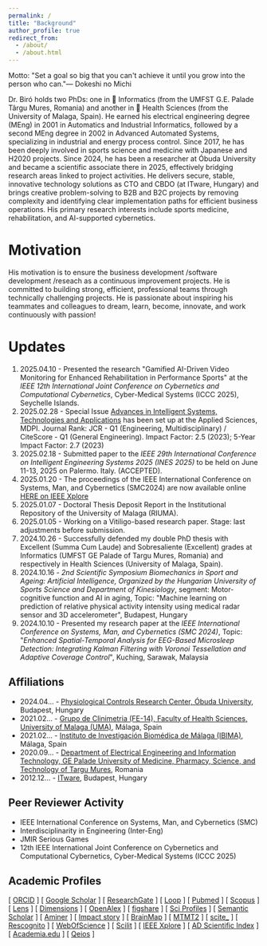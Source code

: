 ```yaml
---
permalink: /
title: "Background"
author_profile: true
redirect_from: 
  - /about/
  - /about.html
---
```


Motto: "Set a goal so big that you can't achieve it until you grow into the person who can."—  Dokeshi no Michi

Dr. Biró holds two PhDs: one in 🧬 Informatics (from the UMFST G.E. Palade Târgu Mures, Romania) and another in 🧬 Health Sciences (from the University of Malaga, Spain). He earned his electrical engineering degree (MEng) in 2001 in Automatics and Industrial Informatics, followed by a second MEng degree in 2002 in Advanced Automated Systems, specializing in industrial and energy process control. Since 2017, he has been deeply involved in sports science and medicine with Japanese and H2020 projects. Since 2024, he has been a researcher at Óbuda University and became a scientific associate there in 2025, effectively bridging research areas linked to project activities. He delivers secure, stable, innovative technology solutions as CTO and CBDO (at ITware, Hungary) and brings creative problem-solving to B2B and B2C projects by removing complexity and identifying clear implementation paths for efficient business operations. His primary research interests include sports medicine, rehabilitation, and AI-supported cybernetics.

Motivation
======
His motivation is to ensure the business development /software development /reseach as a continuous improvement projects. He is committed to building strong, efficient, professional teams through technically challenging projects. He is passionate about inspiring his teammates and colleagues to dream, learn, become, innovate, and work continuously with passion!

Updates
======
1. 2025.04.10 - Presented the research "Gamified AI-Driven Video Monitoring for Enhanced Rehabilitation in Performance Sports" at the _IEEE 12th International Joint Conference on Cybernetics and Computational Cybernetics_, Cyber-Medical Systems (ICCC 2025), Seychelle Islands.
2. 2025.02.28 - Special Issue [Advances in Intelligent Systems, Technologies and Applications](https://www.mdpi.com/journal/applsci/special_issues/5IQ6DOHB42) has been set up at the Applied Sciences, MDPI. Journal Rank: JCR - Q1 (Engineering, Multidisciplinary) / CiteScore - Q1 (General Engineering). Impact Factor: 2.5 (2023); 5-Year Impact Factor: 2.7 (2023)
3. 2025.02.18 - Submitted paper to the _IEEE 29th International Conference on Intelligent Engineering Systems 2025 (INES 2025)_ to be held on June 11-13, 2025 on Palermo. Italy. (ACCEPTED).
4. 2025.01.20 - The proceedings of the IEEE International Conference on Systems, Man, and Cybernetics (SMC2024) are now available online [HERE on IEEE Xplore](https://ieeexplore.ieee.org/xpl/conhome/10830919/proceeding)
5. 2025.01.07 - Doctoral Thesis Deposit Report in the Institutional Repository of the University of Malaga (RIUMA).
6. 2025.01.05 - Working on a Vitiligo-based research paper. Stage: last adjustments before submission.
7. 2024.10.26 - Successfully defended my double PhD thesis with Excellent (Summa Cum Laude) and Sobresaliente (Excellent) grades at Informatics (UMFST GE Palade of Targu Mures, Romania) and respectively in Health Sciences (University of Malaga, Spain).
8. 2024.10.16 - _2nd Scientific Symposium Biomechanics in Sport and Ageing: Artificial Intelligence, Organized by the Hungarian University of Sports Science and Department of Kinesiology_, segment: Motor-cognitive function and AI in aging, Topic: "Machine learning on prediction of relative physical activity intensity using medical radar sensor and 3D accelerometer", Budapest, Hungary
9. 2024.10.10 - Presented my research paper at the _IEEE International Conference on Systems, Man, and Cybernetics (SMC 2024)_, Topic: "_Enhanced Spatial-Temporal Analysis for EEG-Based Microsleep Detection: Integrating Kalman Filtering with Voronoi Tessellation and Adaptive Coverage Control_", Kuching, Sarawak, Malaysia

Affiliations
------
* 2024.04... - <a target="_new" href="https://ekik.uni-obuda.hu">Physiological Controls Research Center, Óbuda University</a>, Budapest, Hungary 
* 2021.02... - <a target="_new" href="https://www.uma.es">Grupo de Clinimetria (FE-14), Faculty of Health Sciences, University of Malaga (UMA)</a>, Málaga, Spain
* 2021.02... - <a target="_new" href="http://clinimetria.es">Instituto de Investigación Biomédica de Málaga (IBIMA)</a>, Málaga, Spain
* 2020.09... - <a target="_new" href="https://umfst.ro">⁠Department of Electrical Engineering and Information Technology, GE Palade University of Medicine, Pharmacy, Science, and Technology of Targu Mures</a>, Romania
* 2012.12... - <a target="_new" href="https://itware.eu">ITware</a>, Budapest, Hungary

Peer Reviewer Activity
------
* IEEE International Conference on Systems, Man, and Cybernetics (SMC)
* Interdisciplinarity in Engineering (Inter-Eng)
* JMIR Serious Games
* 12th IEEE International Joint Conference on Cybernetics and Computational Cybernetics, Cyber-Medical Systems (ICCC 2025) 

Academic Profiles
------
[ <a target="_new" href="https://orcid.org/0000-0002-0430-9932">ORCID</a> ]
[ <a target="_new" href="https://scholar.google.com/citations?user=E6aVwnEAAAAJ"> Google Scholar</a> ]
[ <a target="_new" href="https://www.researchgate.net/profile/Attila-Biro-2">ResearchGate</a> ]
[ <a target="_new" href="https://loop.frontiersin.org/people/1141792/overview">Loop</a> ]
[ <a target="_new" href="https://pubmed.ncbi.nlm.nih.gov/?term=Attila+Biro">Pubmed</a> ]
[ <a target="_new" href="https://www.scopus.com/authid/detail.uri?authorId=57220745742">Scopus</a> ]
[ <a target="_new" href="https://www.lens.org/lens/profile/629976571/scholar">Lens</a> ]
[ <a target="_new" href="https://app.dimensions.ai/details/entities/publication/author/ur.015542601301.99">Dimensions</a> ]
[ <a target="_new" href="https://explore.openalex.org/authors/a5079667303">OpenAlex</a> ]
[ <a target="_new" href="https://figshare.com/authors/Attila_Biro/12270197">figshare</a> ]
[ <a target="_new" href="https://sciprofiles.com/profile/biroattila">Sci Profiles</a> ]
[ <a target="_new" href="https://www.semanticscholar.org/author/Attila-Bir%C3%B3/2037434941">Semantic Scholar</a> ]
[ <a target="_new" href="https://www.aminer.cn/profile/attila-bir/637d1654f789b382beb14a88">Aminer</a> ]
[ <a target="_new" href="https://profiles.impactstory.org/u/0000-0002-0430-9932">Impact story</a> ]
[ <a target="_new" href="https://www.brainmap.ro/attila-biro">BrainMap</a> ]
[ <a target="_new" href="https://m2.mtmt.hu/api/author/10098709?&labelLang=eng">MTMT2</a> ]
[ <a target="_new" href="https://scite.ai/users/attila-biro-D1xKW">scite_</a> ]
[ <a target="_new" href="https://rescognito.com/0000-0002-0430-9932">Rescognito</a> ]
[ <a target="_new" href="https://www.webofscience.com/wos/author/record/2179130">WebOfScience</a> ]
[ <a target="_new" href="https://www.scilit.com/scholars/16248794">Scilit</a> ]
[ <a target="_new" href="https://ieeexplore.ieee.org/author/38110388500">IEEE Xplore</a> ]
[ <a target="_new" href="https://www.adscientificindex.com/scientist/attila-biro/5929036">AD Scientific Index</a> ]
[ <a target="_new" href="https://uma.academia.edu/AttilaBiro">Academia.edu</a> ]
[ <a target="_new" href="https://www.qeios.com/profile">Qeios</a> ]


